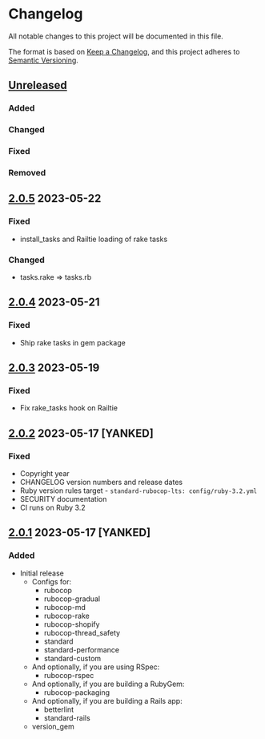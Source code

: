 # Changelog
All notable changes to this project will be documented in this file.

The format is based on [Keep a Changelog](https://keepachangelog.com/en/1.0.0/),
and this project adheres to [Semantic Versioning](https://semver.org/spec/v2.0.0.html).

## [Unreleased]
### Added
### Changed
### Fixed
### Removed

## [2.0.5] 2023-05-22
### Fixed
- install_tasks and Railtie loading of rake tasks
### Changed
- tasks.rake => tasks.rb

## [2.0.4] 2023-05-21
### Fixed
- Ship rake tasks in gem package

## [2.0.3] 2023-05-19
### Fixed
- Fix rake_tasks hook on Railtie

## [2.0.2] 2023-05-17 [YANKED]
### Fixed
- Copyright year
- CHANGELOG version numbers and release dates
- Ruby version rules target - `standard-rubocop-lts: config/ruby-3.2.yml`
- SECURITY documentation
- CI runs on Ruby 3.2

## [2.0.1] 2023-05-17 [YANKED]
### Added
- Initial release
  - Configs for:
    - rubocop
    - rubocop-gradual
    - rubocop-md
    - rubocop-rake
    - rubocop-shopify
    - rubocop-thread_safety
    - standard
    - standard-performance
    - standard-custom
  - And optionally, if you are using RSpec:
    - rubocop-rspec
  - And optionally, if you are building a RubyGem:
    - rubocop-packaging
  - And optionally, if you are building a Rails app:
    - betterlint
    - standard-rails
  - version_gem

[Unreleased]: https://gitlab.com/rubocop-lts/rubocop-ruby3_2/-/compare/v2.0.5...HEAD
[2.0.5]: https://gitlab.com/rubocop-lts/rubocop-ruby3_2/-/compare/v2.0.4...v2.0.5
[2.0.4]: https://gitlab.com/rubocop-lts/rubocop-ruby3_2/-/compare/v2.0.3...v2.0.4
[2.0.3]: https://gitlab.com/rubocop-lts/rubocop-ruby3_2/-/compare/v2.0.2...v2.0.3
[2.0.2]: https://gitlab.com/rubocop-lts/rubocop-ruby3_2/-/compare/v2.0.1...v2.0.2
[2.0.1]: https://gitlab.com/rubocop-lts/rubocop-ruby3_2/-/compare/91d4f2ff323ce25ebe8476244d50bb786fbb78f9...v2.0.1
